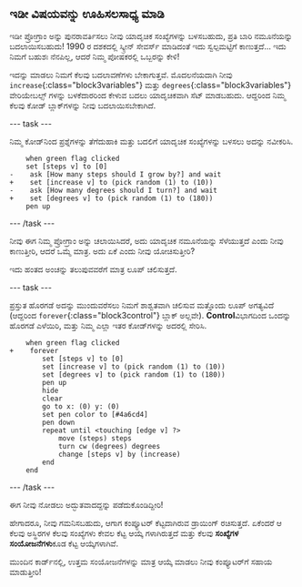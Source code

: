 ## ಇಡೀ ವಿಷಯವನ್ನು ಊಹಿಸಲಸಾಧ್ಯ ಮಾಡಿ

ಇಡೀ ಪ್ರೋಗ್ರಾಂ ಅನ್ನು ಪುನರಾವರ್ತಿಸಲು ನೀವು ಯಾದೃಚಿಕ ಸಂಖ್ಯೆಗಳನ್ನು ಬಳಸಬಹುದು, ಪ್ರತಿ ಬಾರಿ ನಮೂನೆಯನ್ನು ಬದಲಾಯಿಸಬಹುದು! 1990 ರ ದಶಕದಲ್ಲಿ ಸ್ಕ್ರೀನ್ ಸೇವರ್ಸ್ ಮಾಡಿದಂತೆ ಇದು ಸ್ವಲ್ಪಮಟ್ಟಿಗೆ ಕಾಣುತ್ತದೆ... ಇದು ನಿಮಗೆ ಬಹುಶಃ ನೆನಪಿಲ್ಲ, ಆದರೆ ನಿಮ್ಮ ಪೋಷಕರಲ್ಲಿ ಒಬ್ಬರನ್ನು ಕೇಳಿ!

ಇದನ್ನು ಮಾಡಲು ನಿಮಗೆ ಕೆಲವು ಬದಲಾವಣೆಗಳು ಬೇಕಾಗುತ್ತವೆ. ಮೊದಲನೆಯದಾಗಿ ನೀವು `increase`{:class="block3variables"} ಮತ್ತು `degrees`{:class="block3variables"} ವೇರಿಯೇಬಲ್ಸ್ ಗಳನ್ನು ಬಳಕೆದಾರರಿಂದ ಕೇಳುವ ಬದಲು ಯಾದೃಚಿಕವಾಗಿ ಸೆಟ್ ಮಾಡಬಹುದು. ಆದ್ದರಿಂದ ನಿಮ್ಮ ಕೆಲವು ಕೋಡ್ ಬ್ಲಾಕ್‌ಗಳನ್ನು ನೀವು ಬದಲಾಯಿಸಬೇಕಾಗಿದೆ.

\--- task \---

ನಿಮ್ಮ ಕೋಡ್‌ನಿಂದ ಪ್ರಶ್ನೆಗಳನ್ನು ತೆಗೆದುಹಾಕಿ ಮತ್ತು ಬದಲಿಗೆ ಯಾದೃಚಿಕ ಸಂಖ್ಯೆಗಳನ್ನು ಬಳಸಲು ಅದನ್ನು ನವೀಕರಿಸಿ.

```blocks3
    when green flag clicked
    set [steps v] to [0]
-    ask [How many steps should I grow by?] and wait
+    set [increase v] to (pick random (1) to (10))
-    ask [How many degrees should I turn?] and wait
+    set [degrees v] to (pick random (1) to (180))
    pen up
```

\--- /task \---

ನೀವು ಈಗ ನಿಮ್ಮ ಪ್ರೋಗ್ರಾಂ ಅನ್ನು ಚಲಾಯಿಸಿದರೆ, ಅದು ಯಾದೃಚಿಕ ನಮೂನೆಯನ್ನು ಸೆಳೆಯುತ್ತದೆ ಎಂದು ನೀವು ಕಾಣುತ್ತೀರಿ, ಆದರೆ ಒಮ್ಮೆ ಮಾತ್ರ. ಅದು ಏಕೆ ಎಂದು ನೀವು ಯೋಚಿಸುತ್ತೀರಿ?

ಇದು ಹಂತದ ಅಂಚನ್ನು ತಲುಪುವವರೆಗೆ ಮಾತ್ರ ಲೂಪ್ ಚಲಿಸುತ್ತದೆ.

\--- task \---

ಪ್ರಸ್ತುತ ಹೊರಗಡೆ ಅದನ್ನು ಮುಂದುವರೆಸಲು ನಿಮಗೆ ಶಾಶ್ವತವಾಗಿ ಚಲಿಸುವ ಮತ್ತೊಂದು ಲೂಪ್ ಅಗತ್ಯವಿದೆ (ಆದ್ದರಿಂದ `forever`{:class="block3control"} ಬ್ಲಾಕ್ ಅಲ್ಲವೇ). **Control**ವಿಭಾಗದಿಂದ ಒಂದನ್ನು ಹೊರಗಡೆ ಎಳೆಯಿರಿ, ಮತ್ತು ನಿಮ್ಮ ಎಲ್ಲಾ ಇತರ ಕೋಡ್‌ಗಳನ್ನು ಅದರಲ್ಲಿ ಸೇರಿಸಿ.

```blocks3
    when green flag clicked
+    forever 
        set [steps v] to [0]
        set [increase v] to (pick random (1) to (10))
        set [degrees v] to (pick random (1) to (180))
        pen up
        hide
        clear
        go to x: (0) y: (0)
        set pen color to [#4a6cd4]
        pen down
        repeat until <touching [edge v] ?> 
            move (steps) steps
            turn cw (degrees) degrees
            change [steps v] by (increase)
        end
    end
```

\--- /task \---

ಈಗ ನೀವು ನೋಡಲು ಅದ್ಭುತವಾದದ್ದನ್ನು ಪಡೆದುಕೊಂಡಿದ್ದೀರಿ!

ಹೇಗಾದರೂ, ನೀವು ಗಮನಿಸಬಹುದು, ಆಗಾಗ ಕಂಪ್ಯೂಟರ್ ಕೆಟ್ಟದಾಗಿರುವ ಡ್ರಾಯಿಂಗ್ ರಚಿಸುತ್ತದೆ. ಏಕೆಂದರೆ ಆ ಕೆಲವು ಅಸ್ಥಿರಗಳ ಕೆಲವು ಸಂಖ್ಯೆಗಳು ಕೇವಲ ಕೆಟ್ಟ ಆಯ್ಕೆ ಗಳಾಗಿರುತ್ತದೆ ಮತ್ತು ಕೆಲವು **ಸಂಖ್ಯೆಗಳ ಸಂಯೋಜನೆಗಳು**ಕೂಡ ಕೆಟ್ಟ ಆಯ್ಕೆಗಳಾಗಿವೆ.

ಮುಂದಿನ ಕಾರ್ಡ್‌ನಲ್ಲಿ, ಉತ್ತಮ ಸಂಯೋಜನೆಗಳನ್ನು ಮಾತ್ರ ಆಯ್ಕೆ ಮಾಡಲು ನೀವು ಕಂಪ್ಯೂಟರ್‌ಗೆ ಸಹಾಯ ಮಾಡುತ್ತೀರಿ!